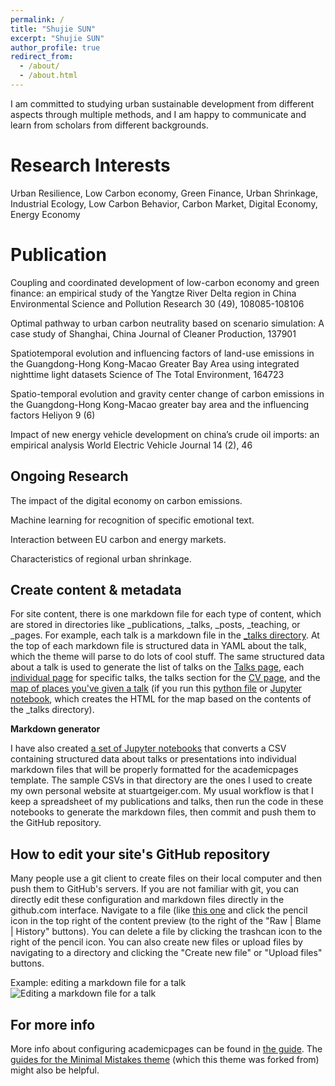 ```yaml
---
permalink: /
title: "Shujie SUN"
excerpt: "Shujie SUN"
author_profile: true
redirect_from: 
  - /about/
  - /about.html
---
```


I am committed to studying urban sustainable development from different aspects through multiple methods, and I am happy to communicate and learn from scholars from different backgrounds.

Research Interests
======
Urban Resilience, Low Carbon economy, Green Finance, Urban Shrinkage, Industrial Ecology, Low Carbon Behavior, Carbon Market, Digital Economy, Energy Economy

Publication
======
Coupling and coordinated development of low-carbon economy and green finance: an empirical study of the Yangtze River Delta region in China
Environmental Science and Pollution Research 30 (49), 108085-108106

Optimal pathway to urban carbon neutrality based on scenario simulation: A case study of Shanghai, China
Journal of Cleaner Production, 137901

Spatiotemporal evolution and influencing factors of land-use emissions in the Guangdong-Hong Kong-Macao Greater Bay Area using integrated nighttime light datasets
Science of The Total Environment, 164723

Spatio-temporal evolution and gravity center change of carbon emissions in the Guangdong-Hong Kong-Macao greater bay area and the influencing factors
Heliyon 9 (6)

Impact of new energy vehicle development on china’s crude oil imports: an empirical analysis
World Electric Vehicle Journal 14 (2), 46

Ongoing Research
------
The impact of the digital economy on carbon emissions.

Machine learning for recognition of specific emotional text.

Interaction between EU carbon and energy markets.

Characteristics of regional urban shrinkage.

Create content & metadata
------
For site content, there is one markdown file for each type of content, which are stored in directories like _publications, _talks, _posts, _teaching, or _pages. For example, each talk is a markdown file in the [_talks directory](https://github.com/academicpages/academicpages.github.io/tree/master/_talks). At the top of each markdown file is structured data in YAML about the talk, which the theme will parse to do lots of cool stuff. The same structured data about a talk is used to generate the list of talks on the [Talks page](https://academicpages.github.io/talks), each [individual page](https://academicpages.github.io/talks/2012-03-01-talk-1) for specific talks, the talks section for the [CV page](https://academicpages.github.io/cv), and the [map of places you've given a talk](https://academicpages.github.io/talkmap.html) (if you run this [python file](https://github.com/academicpages/academicpages.github.io/blob/master/talkmap.py) or [Jupyter notebook](https://github.com/academicpages/academicpages.github.io/blob/master/talkmap.ipynb), which creates the HTML for the map based on the contents of the _talks directory).

**Markdown generator**

I have also created [a set of Jupyter notebooks](https://github.com/academicpages/academicpages.github.io/tree/master/markdown_generator
) that converts a CSV containing structured data about talks or presentations into individual markdown files that will be properly formatted for the academicpages template. The sample CSVs in that directory are the ones I used to create my own personal website at stuartgeiger.com. My usual workflow is that I keep a spreadsheet of my publications and talks, then run the code in these notebooks to generate the markdown files, then commit and push them to the GitHub repository.

How to edit your site's GitHub repository
------
Many people use a git client to create files on their local computer and then push them to GitHub's servers. If you are not familiar with git, you can directly edit these configuration and markdown files directly in the github.com interface. Navigate to a file (like [this one](https://github.com/academicpages/academicpages.github.io/blob/master/_talks/2012-03-01-talk-1.md) and click the pencil icon in the top right of the content preview (to the right of the "Raw | Blame | History" buttons). You can delete a file by clicking the trashcan icon to the right of the pencil icon. You can also create new files or upload files by navigating to a directory and clicking the "Create new file" or "Upload files" buttons. 

Example: editing a markdown file for a talk
![Editing a markdown file for a talk](/images/editing-talk.png)

For more info
------
More info about configuring academicpages can be found in [the guide](https://academicpages.github.io/markdown/). The [guides for the Minimal Mistakes theme](https://mmistakes.github.io/minimal-mistakes/docs/configuration/) (which this theme was forked from) might also be helpful.
